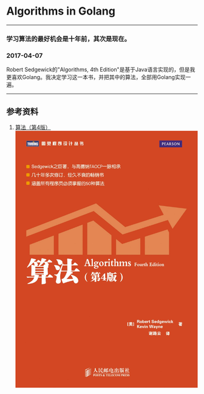 # Algorithms in Golang
-----------
### 学习算法的最好机会是十年前，其次是现在。

### 2017-04-07
Robert Sedgewick的"Algorithms, 4th Edition"是基于Java语言实现的，但是我更喜欢Golang。我决定学习这一本书，并把其中的算法，全部用Golang实现一遍。

-----------
## 参考资料
1. [算法（第4版）](https://book.douban.com/subject/19952400)
![算法（第4版）](timg.jpg)